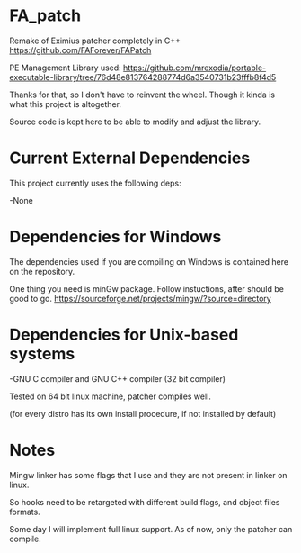 # FA_patch

Remake of Eximius patcher completely in C++ 
https://github.com/FAForever/FAPatch

PE Management Library used: 
https://github.com/mrexodia/portable-executable-library/tree/76d48e813764288774d6a3540731b23fffb8f4d5

Thanks for that, so I don't have to reinvent the wheel. Though it kinda is what this project is altogether. 

Source code is kept here to be able to modify and adjust the library. 

# Current External Dependencies

This project currently uses the following deps:

-None

# Dependencies for Windows

The dependencies used if you are compiling on Windows
is contained here on the repository.

One thing you need is minGw package. 
Follow instuctions, after should be good to go.
https://sourceforge.net/projects/mingw/?source=directory

# Dependencies for Unix-based systems

-GNU C compiler and GNU C++ compiler (32 bit compiler)

Tested on 64 bit linux machine, patcher compiles well.

(for every distro has its own install procedure, if not installed by default) 

# Notes

Mingw linker has some flags that I use and they are not present in linker on linux.

So hooks need to be retargeted with different build flags, and object files formats. 

Some day I will implement full linux support. As of now, only the patcher can compile.
